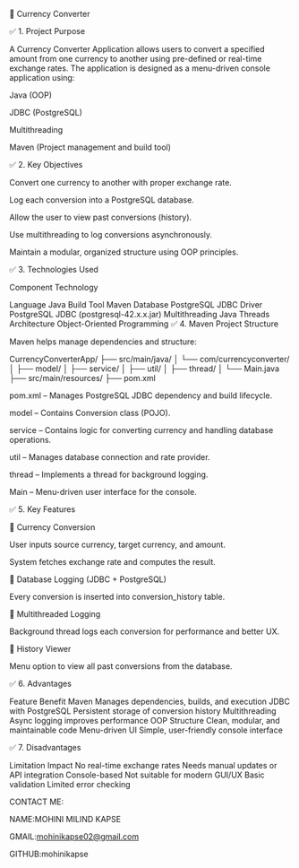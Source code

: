 📘 Currency Converter

✅ 1. Project Purpose

A Currency Converter Application allows users to convert a specified amount from one currency to another using pre-defined or real-time exchange rates. The application is designed as a menu-driven console application using:

Java (OOP)

JDBC (PostgreSQL)

Multithreading

Maven (Project management and build tool)

✅ 2. Key Objectives

Convert one currency to another with proper exchange rate.

Log each conversion into a PostgreSQL database.

Allow the user to view past conversions (history).

Use multithreading to log conversions asynchronously.

Maintain a modular, organized structure using OOP principles.

✅ 3. Technologies Used

Component	Technology

Language	Java
Build Tool	Maven
Database	PostgreSQL
JDBC Driver	PostgreSQL JDBC (postgresql-42.x.x.jar)
Multithreading	Java Threads
Architecture	Object-Oriented Programming
✅ 4. Maven Project Structure

Maven helps manage dependencies and structure:

CurrencyConverterApp/
├── src/main/java/
│   └── com/currencyconverter/
│       ├── model/
│       ├── service/
│       ├── util/
│       ├── thread/
│       └── Main.java
├── src/main/resources/
├── pom.xml

pom.xml – Manages PostgreSQL JDBC dependency and build lifecycle.

model – Contains Conversion class (POJO).

service – Contains logic for converting currency and handling database operations.

util – Manages database connection and rate provider.

thread – Implements a thread for background logging.

Main – Menu-driven user interface for the console.

✅ 5. Key Features

📌 Currency Conversion

User inputs source currency, target currency, and amount.

System fetches exchange rate and computes the result.


📌 Database Logging (JDBC + PostgreSQL)

Every conversion is inserted into conversion_history table.


📌 Multithreaded Logging

Background thread logs each conversion for performance and better UX.


📌 History Viewer

Menu option to view all past conversions from the database.

✅ 6. Advantages

Feature	Benefit
Maven	Manages dependencies, builds, and execution
JDBC with PostgreSQL	Persistent storage of conversion history
Multithreading	Async logging improves performance
OOP Structure	Clean, modular, and maintainable code
Menu-driven UI	Simple, user-friendly console interface

✅ 7. Disadvantages

Limitation	Impact
No real-time exchange rates	Needs manual updates or API integration
Console-based	Not suitable for modern GUI/UX
Basic validation	Limited error checking

CONTACT ME:

NAME:MOHINI MILIND KAPSE

GMAIL:mohinikapse02@gmail.com

GITHUB:mohinikapse
